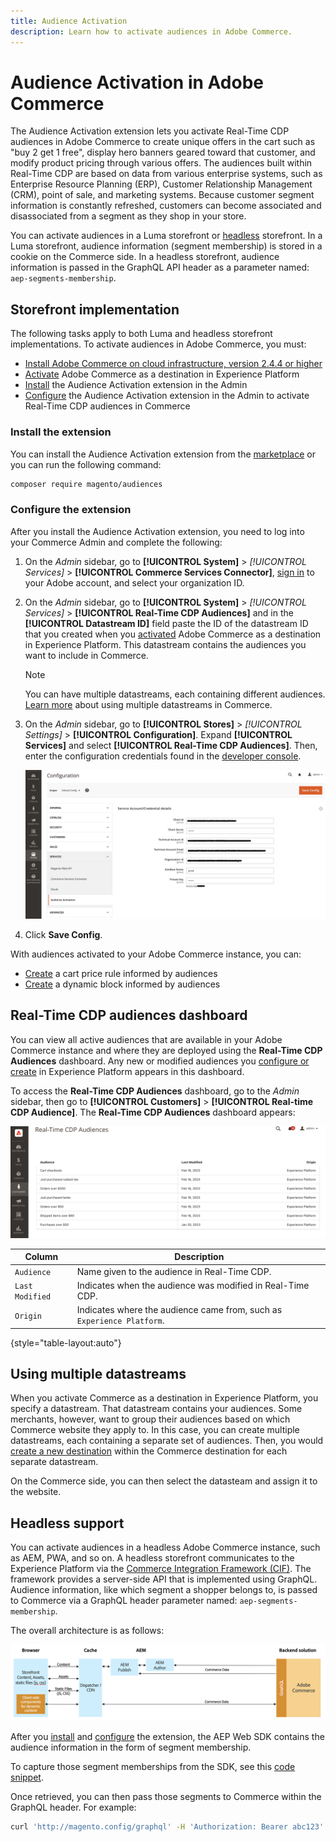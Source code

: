 ```yaml
---
title: Audience Activation
description: Learn how to activate audiences in Adobe Commerce.
---
```

# Audience Activation in Adobe Commerce

The Audience Activation extension lets you activate Real-Time CDP audiences in Adobe Commerce to create unique offers in the cart such as "buy 2 get 1 free", display hero banners geared toward that customer, and modify product pricing through various offers. The audiences built within Real-Time CDP are based on data from various enterprise systems, such as Enterprise Resource Planning (ERP), Customer Relationship Management (CRM), point of sale, and marketing systems. Because customer segment information is constantly refreshed, customers can become associated and disassociated from a segment as they shop in your store.

You can activate audiences in a Luma storefront or [headless](#headless-support) storefront. In a Luma storefront, audience information (segment membership) is stored in a cookie on the Commerce side. In a headless storefront, audience information is passed in the GraphQL API header as a parameter named: `aep-segments-membership`.

## Storefront implementation

The following tasks apply to both Luma and headless storefront implementations. To activate audiences in Adobe Commerce, you must:

- [Install Adobe Commerce on cloud infrastructure, version 2.4.4 or higher](https://experienceleague.adobe.com/docs/commerce-cloud-service/user-guide/overview.html)
- [Activate](https://experienceleague.adobe.com/docs/experience-platform/destinations/catalog/personalization/adobe-commerce.html) Adobe Commerce as a destination in Experience Platform
- [Install](#install-the-extension) the Audience Activation extension in the Admin
- [Configure](#configure-the-extension) the Audience Activation extension in the Admin to activate Real-Time CDP audiences in Commerce

### Install the extension

You can install the Audience Activation extension from the [marketplace](https://marketplace.magento.com/magento-experience-platform-audiences.html) or you can run the following command:

   ```bash
   composer require magento/audiences
   ```

### Configure the extension

After you install the Audience Activation extension, you need to log into your Commerce Admin and complete the following:

1. On the _Admin_ sidebar, go to **[!UICONTROL System]** > _[!UICONTROL Services]_ > **[!UICONTROL Commerce Services Connector]**, [sign in](https://experienceleague.adobe.com/docs/commerce-merchant-services/user-guides/integration-services/saas.html#organizationid) to your Adobe account, and select your organization ID.
1. On the _Admin_ sidebar, go to **[!UICONTROL System]** > _[!UICONTROL Services]_ > **[!UICONTROL Real-Time CDP Audiences]** and in the **[!UICONTROL Datastream ID]** field paste the ID of the datastream ID that you created when you [activated](https://experienceleague.adobe.com/docs/experience-platform/destinations/catalog/personalization/adobe-commerce.html#parameters) Adobe Commerce as a destination in Experience Platform. This datastream contains the audiences you want to include in Commerce.

    >[!NOTE]
    >
    >You can have multiple datastreams, each containing different audiences. [Learn more](#using-multiple-datastreams) about using multiple datastreams in Commerce.

1. On the _Admin_ sidebar, go to **[!UICONTROL Stores]** > _[!UICONTROL Settings]_ > **[!UICONTROL Configuration]**. Expand **[!UICONTROL Services]** and select **[!UICONTROL Real-Time CDP Audiences]**. Then, enter the configuration credentials found in the [developer console](https://developer.adobe.com/console/home).

    ![Real-Time CDP Audience Admin Configuration](./assets/rtcdp-admin-config.png)

1. Click **Save Config**.

With audiences activated to your Adobe Commerce instance, you can:

- [Create](../merchandising-promotions/price-rules-cart-create.md#set-a-condition-using-real-time-cdp-audiences) a cart price rule informed by audiences
- [Create](../content-design/dynamic-blocks.md#use-real-time-cdp-audiences-in-dynamic-blocks) a dynamic block informed by audiences

## Real-Time CDP audiences dashboard

You can view all active audiences that are available in your Adobe Commerce instance and where they are deployed using the **Real-Time CDP Audiences** dashboard. Any new or modified audiences you [configure or create](https://experienceleague.adobe.com/docs/experience-platform/segmentation/ui/segment-builder.html) in Experience Platform appears in this dashboard.

To access the **Real-Time CDP Audiences** dashboard, go to the _Admin_ sidebar, then go to **[!UICONTROL Customers]** > **[!UICONTROL Real-time CDP Audience]**. The **Real-Time CDP Audiences** dashboard appears:

![Real-Time CDP Audiences Dashboard](./assets/audience-library.png)

|Column|Description|
|--- |--- |
|`Audience`|Name given to the audience in Real-Time CDP.|
|`Last Modified`|Indicates when the audience was modified in Real-Time CDP.|
|`Origin`|Indicates where the audience came from, such as `Experience Platform`.|

{style="table-layout:auto"}

## Using multiple datastreams

When you activate Commerce as a destination in Experience Platform, you specify a datastream. That datastream contains your audiences. Some merchants, however, want to group their audiences based on which Commerce website they apply to. In this case, you can create multiple datastreams, each containing a separate set of audiences. Then, you would [create a new destination](https://experienceleague.adobe.com/docs/experience-platform/destinations/ui/connect-destination.html) within the Commerce destination for each separate datastream.

On the Commerce side, you can then select the datasteam and assign it to the website.

## Headless support

You can activate audiences in a headless Adobe Commerce instance, such as AEM, PWA, and so on. A headless storefront communicates to the Experience Platform via the [Commerce Integration Framework (CIF)](https://experienceleague.adobe.com/docs/experience-manager-cloud-service/content/content-and-commerce/integrations/magento.html). The framework provides a server-side API that is implemented using GraphQL. Audience information, like which segment a shopper belongs to, is passed to Commerce via a GraphQL header parameter named: `aep-segments-membership`.

The overall architecture is as follows:

![Sending Data from Headless Storefront to Backend](./assets/aem-commerce-architecture.png)

After you [install](#install-the-extension) and [configure](#configure-the-extension) the extension, the AEP Web SDK contains the audience information in the form of segment membership.

To capture those segment memberships from the SDK, see this [code snippet](https://experienceleague.adobe.com/docs/experience-platform/destinations/catalog/personalization/custom-personalization.html#example-response-for-custom-personalization-with-attributes).

Once retrieved, you can then pass those segments to Commerce within the GraphQL header. For example:

```bash
curl 'http://magento.config/graphql' -H 'Authorization: Bearer abc123' -H 'aep-segments-membership: urlencoded_list_of_segments' -H 'Content-Type: application/json' --data-binary '{"query":"query {\ncustomer {\nfirstname\nlastname\nemail\n}\n}"}'
```
